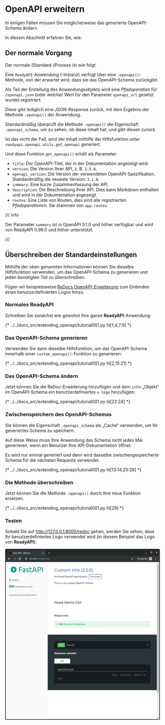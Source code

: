 # OpenAPI erweitern

In einigen Fällen müssen Sie möglicherweise das generierte OpenAPI-Schema ändern.

In diesem Abschnitt erfahren Sie, wie.

## Der normale Vorgang

Der normale (Standard-)Prozess ist wie folgt.

Eine `ReadyAPI`-Anwendung (-Instanz) verfügt über eine `.openapi()`-Methode, von der erwartet wird, dass sie das OpenAPI-Schema zurückgibt.

Als Teil der Erstellung des Anwendungsobjekts wird eine *Pfadoperation* für `/openapi.json` (oder welcher Wert für den Parameter `openapi_url` gesetzt wurde) registriert.

Diese gibt lediglich eine JSON-Response zurück, mit dem Ergebnis der Methode `.openapi()` der Anwendung.

Standardmäßig überprüft die Methode `.openapi()` die Eigenschaft `.openapi_schema`, um zu sehen, ob diese Inhalt hat, und gibt diesen zurück.

Ist das nicht der Fall, wird der Inhalt mithilfe der Hilfsfunktion unter `readyapi.openapi.utils.get_openapi` generiert.

Und diese Funktion `get_openapi()` erhält als Parameter:

* `title`: Der OpenAPI-Titel, der in der Dokumentation angezeigt wird.
* `version`: Die Version Ihrer API, z. B. `2.5.0`.
* `openapi_version`: Die Version der verwendeten OpenAPI-Spezifikation. Standardmäßig die neueste Version: `3.1.0`.
* `summary`: Eine kurze Zusammenfassung der API.
* `description`: Die Beschreibung Ihrer API. Dies kann Markdown enthalten und wird in der Dokumentation angezeigt.
* `routes`: Eine Liste von Routen, dies sind alle registrierten *Pfadoperationen*. Sie stammen von `app.routes`.

/// info

Der Parameter `summary` ist in OpenAPI 3.1.0 und höher verfügbar und wird von ReadyAPI 0.99.0 und höher unterstützt.

///

## Überschreiben der Standardeinstellungen

Mithilfe der oben genannten Informationen können Sie dieselbe Hilfsfunktion verwenden, um das OpenAPI-Schema zu generieren und jeden benötigten Teil zu überschreiben.

Fügen wir beispielsweise <a href="https://github.com/Rebilly/ReDoc/blob/master/docs/redoc-vendor-extensions.md#x-logo" class="external-link" target="_blank">ReDocs OpenAPI-Erweiterung</a> zum Einbinden eines benutzerdefinierten Logos hinzu.

### Normales **ReadyAPI**

Schreiben Sie zunächst wie gewohnt Ihre ganze **ReadyAPI**-Anwendung:

{* ../../docs_src/extending_openapi/tutorial001.py hl[1,4,7:9] *}

### Das OpenAPI-Schema generieren

Verwenden Sie dann dieselbe Hilfsfunktion, um das OpenAPI-Schema innerhalb einer `custom_openapi()`-Funktion zu generieren:

{* ../../docs_src/extending_openapi/tutorial001.py hl[2,15:21] *}

### Das OpenAPI-Schema ändern

Jetzt können Sie die ReDoc-Erweiterung hinzufügen und dem `info`-„Objekt“ im OpenAPI-Schema ein benutzerdefiniertes `x-logo` hinzufügen:

{* ../../docs_src/extending_openapi/tutorial001.py hl[22:24] *}

### Zwischenspeichern des OpenAPI-Schemas

Sie können die Eigenschaft `.openapi_schema` als „Cache“ verwenden, um Ihr generiertes Schema zu speichern.

Auf diese Weise muss Ihre Anwendung das Schema nicht jedes Mal generieren, wenn ein Benutzer Ihre API-Dokumentation öffnet.

Es wird nur einmal generiert und dann wird dasselbe zwischengespeicherte Schema für die nächsten Requests verwendet.

{* ../../docs_src/extending_openapi/tutorial001.py hl[13:14,25:26] *}

### Die Methode überschreiben

Jetzt können Sie die Methode `.openapi()` durch Ihre neue Funktion ersetzen.

{* ../../docs_src/extending_openapi/tutorial001.py hl[29] *}

### Testen

Sobald Sie auf <a href="http://127.0.0.1:8000/redoc" class="external-link" target="_blank">http://127.0.0.1:8000/redoc</a> gehen, werden Sie sehen, dass Ihr benutzerdefiniertes Logo verwendet wird (in diesem Beispiel das Logo von **ReadyAPI**):

<img src="/img/tutorial/extending-openapi/image01.png">
